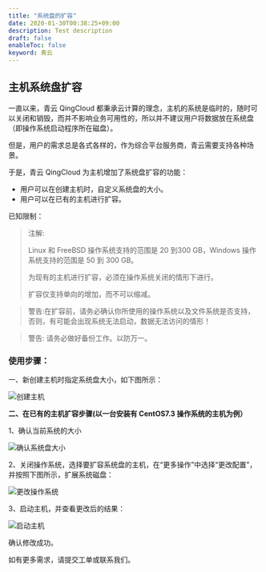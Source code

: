 ```yaml
---
title: "系统盘的扩容"
date: 2020-01-30T00:38:25+09:00
description: Test description
draft: false
enableToc: false
keyword: 青云
---
```


## 主机系统盘扩容

一直以来，青云 QingCloud 都秉承云计算的理念，主机的系统是临时的，随时可以关闭和销毁，而并不影响业务可用性的，所以并不建议用户将数据放在系统盘（即操作系统启动程序所在磁盘）。

但是，用户的需求总是各式各样的，作为综合平台服务商，青云需要支持各种场景。

于是，青云 QingCloud 为主机增加了系统盘扩容的功能：

*   用户可以在创建主机时，自定义系统盘的大小。
*   用户可以在已有的主机进行扩容。

已知限制：

> 注解: 
>
> Linux 和 FreeBSD 操作系统支持的范围是 20 到300 GB，Windows 操作系统支持的范围是 50 到 300 GB。
>
> 为现有的主机进行扩容，必须在操作系统关闭的情形下进行。
>
> 扩容仅支持单向的增加，而不可以缩减。

>警告:在扩容前，请务必确认你所使用的操作系统以及文件系统是否支持，否则，有可能会出现系统无法启动，数据无法访问的情形！

>警告: 请务必做好备份工作。以防万一。

### 使用步骤：

一、新创建主机时指定系统盘大小，如下图所示：

![创建主机](/storage/disk/quickstart/_images/create_instance_custom_disk.png)

**二、在已有的主机扩容步骤(以一台安装有 CentOS7.3 操作系统的主机为例）**

1、确认当前系统的大小

![确认系统盘大小](/storage/disk/quickstart/_images/system_disk.png)

2、关闭操作系统，选择要扩容系统盘的主机，在“更多操作”中选择“更改配置”，并按照下图所示，扩展系统磁盘：

![更改操作系统](/storage/disk/quickstart/_images/resize_system_instance.png)

3、启动主机，并查看更改后的结果：

![启动主机](/storage/disk/quickstart/_images/after_resize.png)

确认修改成功。

如有更多需求，请提交工单或联系我们。
